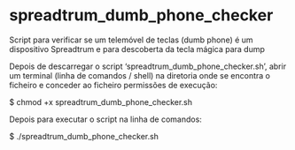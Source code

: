 # spreadtrum_dumb_phone_checker
Script para verificar se um telemóvel de teclas (dumb phone) é um dispositivo Spreadtrum e para descoberta da tecla mágica para dump

Depois de descarregar o script ‘spreadtrum_dumb_phone_checker.sh’, abrir um terminal (linha de comandos / shell) na diretoria onde se encontra o ficheiro e conceder ao ficheiro permissões de execução:

$ chmod +x spreadtrum_dumb_phone_checker.sh

Depois para executar o script na linha de comandos:

$ ./spreadtrum_dumb_phone_checker.sh
